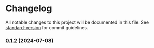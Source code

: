 # Changelog

All notable changes to this project will be documented in this file. See [standard-version](https://github.com/conventional-changelog/standard-version) for commit guidelines.

### [0.1.2](https://github.com/littlefish-foundation/boilerplate-e/compare/v0.1.1...v0.1.2) (2024-07-08)
